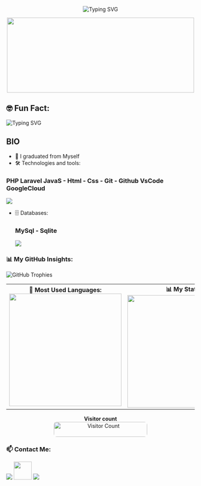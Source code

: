 













<p align="center">
  <img src="https://readme-typing-svg.herokuapp.com?font=Fira+Code&weight=600&size=22&pause=10&color=F75C7E&width=435&lines=👋+Hello!+I'm+Elnurbek!;PHP+Laravel+Developer+👨‍💻" alt="Typing SVG" />
</p>
<p align="center">
  <img src="https://media.giphy.com/media/qgQUggAC3Pfv687qPC/giphy.gif" width="500" height="200"/>
</p>


## 🤓 Fun Fact:  
<p align="left">
  <img src="https://readme-typing-svg.herokuapp.com?font=Fira+Code&weight=1&size=17&pause=0&color=F75C7E&width=435&lines=Did+you+know?;I+love+solving+coding+challenges+and+debugging;Is+my+superpower!+🔥" alt="Typing SVG" />
</p>

## BIO

- 🏫 I graduated from Myself
- 🛠 Technologies and tools:
### PHP Laravel JavaS - Html - Css - Git - Github VsCode GoogleCloud
  <img src="https://skillicons.dev/icons?i=php,laravel,js,html,css,git,github,gcp" />

- 🗄 Databases:
  ### MySql - Sqlite
  <img src="https://skillicons.dev/icons?i=mysql,sqlite" />

### 📊 My GitHub Insights:  

![GitHub Trophies](https://github-profile-trophy.vercel.app/?username=laraveldev&theme=radical)

<table>
  <tr>
    <td align="center" width="33%">
      <strong>📌 Most Used Languages:</strong><br>
      <img src="https://github-readme-stats.vercel.app/api/top-langs/?username=laraveldev&langs_count=5&layout=compact&theme=radical&hide_border=true&card_width=300" width="300"/>
    </td> 
    <td align="center" width="33%">
      <strong>📊 My Stats:</strong><br>
      <img src="https://github-readme-stats.vercel.app/api?username=laraveldev&show_icons=true&theme=radical&hide_border=true&card_width=300" width="300"/>
    </td>
     
  </tr>    
</table>

<p align="center"> 
  <b>Visitor count</b> <br>
  <img src="https://profile-counter.glitch.me/Elnurbek25/count.svg" alt="Visitor Count" width="250" height="40" style="border-radius: 8px;"/>
</p>

### 📫 Contact Me:  

  <a href="mailto:elnurbek.pubgmobile@gmail.com"><img src="https://skillicons.dev/icons?i=gmail" /></a>
  <a href="https://t.me/Elnurbek"><img src="https://upload.wikimedia.org/wikipedia/commons/8/82/Telegram_logo.svg" width="48" height="48"/></a>
  <a href="https://www.instagram.com/elnurbek_025"><img src="https://skillicons.dev/icons?i=instagram" /></a>
